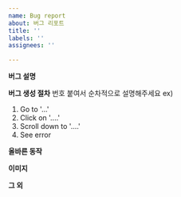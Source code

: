 ```yaml
---
name: Bug report
about: 버그 리포트
title: ''
labels: ''
assignees: ''

---
```


**버그 설명**

**버그 생성 절차**
번호 붙여서 순차적으로 설명해주세요
ex)
1. Go to '...'
2. Click on '....'
3. Scroll down to '....'
4. See error

**올바른 동작**

**이미지**

**그 외**
